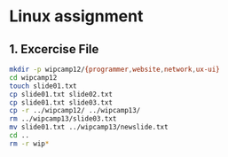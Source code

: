 # Linux assignment

## 1. Excercise File

```bash
mkdir -p wipcamp12/{programmer,website,network,ux-ui}
cd wipcamp12
touch slide01.txt
cp slide01.txt slide02.txt
cp slide01.txt slide03.txt
cp -r ../wipcamp12/ ../wipcamp13/
rm ../wipcamp13/slide03.txt
mv slide01.txt ../wipcamp13/newslide.txt
cd ..
rm -r wip*
```